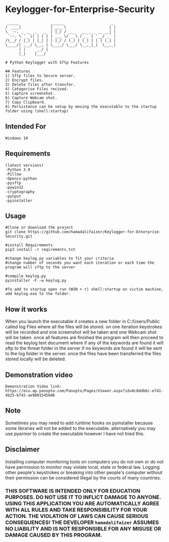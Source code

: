 # Keylogger-for-Enterprise-Security

```
 _____              ______                     _ 
/  ___|             | ___ \                   | |
\ `--. _ __  _   _  | |_/ / ___   __ _ _ __ __| |
 `--. \ '_ \| | | | | ___ \/ _ \ / _` | '__/ _` |
/\__/ / |_) | |_| | | |_/ / (_) | (_| | | | (_| |
\____/| .__/ \__, | \____/ \___/ \__,_|_|  \__,_|
      | |     __/ |                              
      |_|    |___/                              
```
     
```   
# Python Keylogger with Sftp Features

## Features
1) Sftp files to Secure server.
2) Encrypt files.
3) Delete files after transfer.
4) Categorise Files recived.
5) Capture screenshot.
6) Capture Webcam shot.
7) Copy Clipboard. 
8) Persistence can be setup by moving the executable to the startup folder using (shell:startup)
```
## Intended For
`Windows 10` 

## Requirements
```
(latest versions)
-Python 3.9
-Pillow 
-Opencv-python
-pysftp
-pywin32
-cryptography
-pynput
-pyinstaller
```
## Usage
```
#Clone or download the project
git clone https://github.com/hamadalifaizer/Keylogger-for-Enterprise-Security.git

#install Requirements
pip3 install -r reqirements.txt

#change keylog.py variables to fit your criteria
#change number of seconds you want each iteration or each time the program will sftp to the server

#compile keylog.py
pyinstaller -F -w keylog.py

#To add to startup open run (WIN + r) shell:startup on victim machine, add keylog.exe to the folder.

```
## How it works
When you launch the executable it creates a new folder in C:/Users/Public called log Files where all the files will be stored. on one iteration keystrokes will be recorded and one screenshot will be taken and one Webcam shot will be taken. once all features are finished the program will then proceed to read the keylog text document where if any of the keywords are found it will sftp to the threat folder in the server if no keywords are found it will be sent to the log folder in the server. once the files have been transferred the files stored locally will be deleted. 

## Demonstration video
```
Demonstration Video link:
https://ecu.ap.panopto.com/Panopto/Pages/Viewer.aspx?id=8c8ddb6c-e741-4b25-bf42-ae9801545606

```
## Note
Sometimes you may need to add runtime hooks on pyinstaller because some libraries will not be added to the executable. alternatively you may use pyarmor to create the executable however I have not tried this. 

## Disclaimer
Installing computer monitoring tools on computers you do not own or do not have permission to monitor may violate local, state or federal law. 
Logging other people's keystrokes or breaking into other people's computer without their permission can be considered illegal by the courts of many countries. 

### THIS SOFTWARE IS INTENDED ONLY FOR EDUCATION PURPOSES. DO NOT USE IT TO INFLICT DAMAGE TO ANYONE. USING THIS APPLICATION YOU ARE AUTOMATICALLY AGREE WITH ALL RULES AND TAKE RESPONSIBILITY FOR YOUR ACTION. THE VIOLATION OF LAWS CAN CAUSE SERIOUS CONSEQUENCES! THE DEVELOPER `hamadalifaizer` ASSUMES NO LIABILITY AND IS NOT RESPONSIBLE FOR ANY MISUSE OR DAMAGE CAUSED BY THIS PROGRAM.

